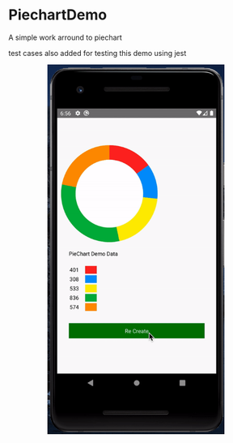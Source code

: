 # PiechartDemo

A simple work arround to piechart

test cases also added for testing this demo using jest

<p align="center">
  <img src="https://github.com/amitrai98/PiechartDemo/blob/master/piechart.gif?raw=true" width="350"/>
</p>
